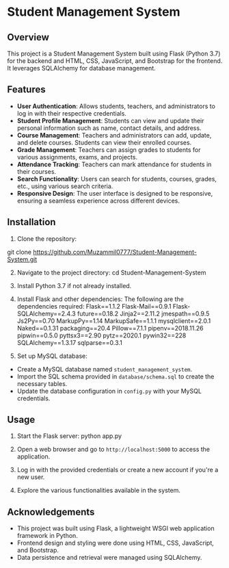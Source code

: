 # Student Management System

## Overview
This project is a Student Management System built using Flask (Python 3.7) for the backend and HTML, CSS, JavaScript, and Bootstrap for the frontend. It leverages SQLAlchemy for database management.

## Features
- **User Authentication**: Allows students, teachers, and administrators to log in with their respective credentials.
- **Student Profile Management**: Students can view and update their personal information such as name, contact details, and address.
- **Course Management**: Teachers and administrators can add, update, and delete courses. Students can view their enrolled courses.
- **Grade Management**: Teachers can assign grades to students for various assignments, exams, and projects.
- **Attendance Tracking**: Teachers can mark attendance for students in their courses.
- **Search Functionality**: Users can search for students, courses, grades, etc., using various search criteria.
- **Responsive Design**: The user interface is designed to be responsive, ensuring a seamless experience across different devices.

## Installation
1. Clone the repository:

git clone https://github.com/Muzammil0777/Student-Management-System.git

2. Navigate to the project directory:
cd Student-Management-System

3. Install Python 3.7 if not already installed.
4. Install Flask and other dependencies:
The following are the dependencies required:
Flask==1.1.2
Flask-Mail==0.9.1
Flask-SQLAlchemy==2.4.3
future==0.18.2
Jinja2==2.11.2
jmespath==0.9.5
Js2Py==0.70
MarkupPy==1.14
MarkupSafe==1.1.1
mysqlclient==2.0.1
Naked==0.1.31
packaging==20.4
Pillow==7.1.1
pipenv==2018.11.26
pipwin==0.5.0
pyttsx3==2.90
pytz==2020.1
pywin32==228
SQLAlchemy==1.3.17
sqlparse==0.3.1


5. Set up MySQL database:
- Create a MySQL database named `student_management_system`.
- Import the SQL schema provided in `database/schema.sql` to create the necessary tables.
- Update the database configuration in `config.py` with your MySQL credentials.

## Usage
1. Start the Flask server:
python app.py

2. Open a web browser and go to `http://localhost:5000` to access the application.
3. Log in with the provided credentials or create a new account if you're a new user.
4. Explore the various functionalities available in the system.

## Acknowledgements
- This project was built using Flask, a lightweight WSGI web application framework in Python.
- Frontend design and styling were done using HTML, CSS, JavaScript, and Bootstrap.
- Data persistence and retrieval were managed using SQLAlchemy.
